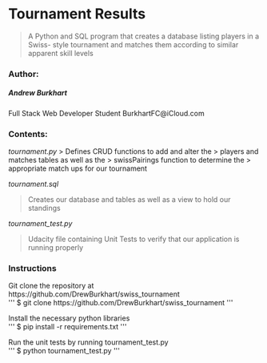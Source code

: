 <h1><b>Tournament Results</b></h1>

> A Python and SQL program that creates
> a database listing players in a Swiss-
> style tournament and matches them
> according to similar apparent skill levels

<h3><b>Author:</b></h3>
<h5>Andrew Burkhart</h5>
Full Stack Web Developer Student
BurkhartFC@iCloud.com

<h3><b>Contents:</b></h3>
<i>tournament.py</i>
> Defines CRUD functions to add and alter the
> players and matches tables as well as the
> swissPairings function to determine the
> appropriate match ups for our tournament

<i>tournament.sql</i>
> Creates our database and tables as well as
> a view to hold our standings

<i>tournament_test.py</i>
> Udacity file containing Unit Tests to verify
> that our application is running properly

<h3><b>Instructions</b></h3>
Git clone the repository at https://github.com/DrewBurkhart/swiss_tournament
<br>
'''
$ git clone https://github.com/DrewBurkhart/swiss_tournament
'''

Install the necessary python libraries
<br>
'''
$ pip install -r requirements.txt
'''

Run the unit tests by running tournament_test.py
<br>
'''
$ python tournament_test.py
'''
